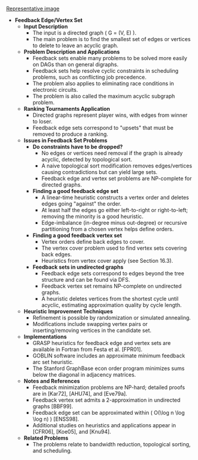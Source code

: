 [Representative image](ADM-ch16-graphs-feedback-edge-vertex-set.best.png)

- **Feedback Edge/Vertex Set**
  - **Input Description**
    - The input is a directed graph \( G = (V, E) \).
    - The main problem is to find the smallest set of edges or vertices to delete to leave an acyclic graph.
  - **Problem Description and Applications**
    - Feedback sets enable many problems to be solved more easily on DAGs than on general digraphs.
    - Feedback sets help resolve cyclic constraints in scheduling problems, such as conflicting job precedence.
    - The problem also applies to eliminating race conditions in electronic circuits.
    - The problem is also called the maximum acyclic subgraph problem.
  - **Ranking Tournaments Application**
    - Directed graphs represent player wins, with edges from winner to loser.
    - Feedback edge sets correspond to "upsets" that must be removed to produce a ranking.
  - **Issues in Feedback Set Problems**
    - **Do constraints have to be dropped?**
      - No edges or vertices need removal if the graph is already acyclic, detected by topological sort.
      - A naive topological sort modification removes edges/vertices causing contradictions but can yield large sets.
      - Feedback edge and vertex set problems are NP-complete for directed graphs.
    - **Finding a good feedback edge set**
      - A linear-time heuristic constructs a vertex order and deletes edges going "against" the order.
      - At least half the edges go either left-to-right or right-to-left; removing the minority is a good heuristic.
      - Edge-imbalance (in-degree minus out-degree) or recursive partitioning from a chosen vertex helps define orders.
    - **Finding a good feedback vertex set**
      - Vertex orders define back edges to cover.
      - The vertex cover problem used to find vertex sets covering back edges.
      - Heuristics from vertex cover apply (see Section 16.3).
    - **Feedback sets in undirected graphs**
      - Feedback edge sets correspond to edges beyond the tree structure and can be found via DFS.
      - Feedback vertex set remains NP-complete on undirected graphs.
      - A heuristic deletes vertices from the shortest cycle until acyclic, estimating approximation quality by cycle length.
  - **Heuristic Improvement Techniques**
    - Refinement is possible by randomization or simulated annealing.
    - Modifications include swapping vertex pairs or inserting/removing vertices in the candidate set.
  - **Implementations**
    - GRASP heuristics for feedback edge and vertex sets are available in Fortran from Festa et al. [FPR01].
    - GOBLIN software includes an approximate minimum feedback arc set heuristic.
    - The Stanford GraphBase econ order program minimizes sums below the diagonal in adjacency matrices.
  - **Notes and References**
    - Feedback minimization problems are NP-hard; detailed proofs are in [Kar72], [AHU74], and [Eve79a].
    - Feedback vertex set admits a 2-approximation in undirected graphs [BBF99].
    - Feedback edge set can be approximated within \( O(\log n \log \log n) \) [ENSS98].
    - Additional studies on heuristics and applications appear in [CFR06], [Koe05], and [Knu94].
  - **Related Problems**
    - The problems relate to bandwidth reduction, topological sorting, and scheduling.
